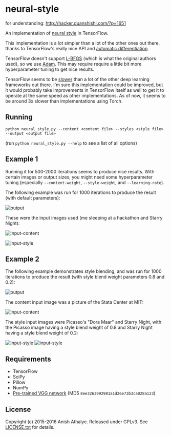 # neural-style

for understanding:
http://hacker.duanshishi.com/?p=1651

An implementation of [neural style][paper] in TensorFlow.

This implementation is a lot simpler than a lot of the other ones out there,
thanks to TensorFlow's really nice API and [automatic differentiation][ad].

TensorFlow doesn't support [L-BFGS][l-bfgs] (which is what the original authors
used), so we use [Adam][adam]. This may require require a little bit more
hyperparameter tuning to get nice results.

TensorFlow seems to be [slower][tensorflow-benchmarks] than a lot of the other
deep learning frameworks out there. I'm sure this implementation could be
improved, but it would probably take improvements in TensorFlow itself as well
to get it to operate at the same speed as other implementations. As of now, it
seems to be around 3x slower than implementations using Torch.

## Running

`python neural_style.py --content <content file> --styles <style file> --output <output file>`

(run `python neural_style.py --help` to see a list of all options)

## Example 1

Running it for 500-2000 iterations seems to produce nice results. With certain
images or output sizes, you might need some hyperparameter tuning (especially
`--content-weight`, `--style-weight`, and `--learning-rate`).

The following example was run for 1000 iterations to produce the result (with
default parameters):

![output](examples/1-output.jpg)

These were the input images used (me sleeping at a hackathon and Starry Night):

![input-content](examples/1-content.jpg)

![input-style](examples/1-style.jpg)

## Example 2

The following example demonstrates style blending, and was run for 1000
iterations to produce the result (with style blend weight parameters 0.8 and
0.2):

![output](examples/2-output.jpg)

The content input image was a picture of the Stata Center at MIT:

![input-content](examples/2-content.jpg)

The style input images were Picasso's "Dora Maar" and Starry Night, with the
Picasso image having a style blend weight of 0.8 and Starry Night having a
style blend weight of 0.2:

![input-style](examples/2-style1.jpg)
![input-style](examples/2-style2.jpg)

## Requirements

* TensorFlow
* SciPy
* Pillow
* NumPy
* [Pre-trained VGG network][net] (MD5 `8ee3263992981a1d26e73b3ca028a123`)

## License

Copyright (c) 2015-2016 Anish Athalye. Released under GPLv3. See
[LICENSE.txt][license] for details.

[net]: http://www.vlfeat.org/matconvnet/models/beta16/imagenet-vgg-verydeep-19.mat
[paper]: http://arxiv.org/pdf/1508.06576v2.pdf
[l-bfgs]: https://en.wikipedia.org/wiki/Limited-memory_BFGS
[adam]: http://arxiv.org/abs/1412.6980
[ad]: https://en.wikipedia.org/wiki/Automatic_differentiation
[tensorflow-benchmarks]: https://github.com/soumith/convnet-benchmarks
[license]: LICENSE.txt
